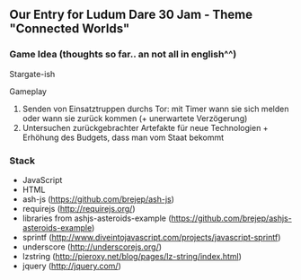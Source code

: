 Our Entry for Ludum Dare 30 Jam - Theme "Connected Worlds"
-------------------------

### Game Idea (thoughts so far.. an not all in english^^)


Stargate-ish 

Gameplay
1. Senden von Einsatztruppen durchs Tor: mit Timer wann sie sich melden oder wann sie zurück kommen (+ unerwartete Verzögerung)
2. Untersuchen zurückgebrachter Artefakte für neue Technologien + Erhöhung des Budgets, dass man vom Staat bekommt


### Stack

* JavaScript
* HTML
* ash-js (https://github.com/brejep/ash-js)
* requirejs (http://requirejs.org/)
* libraries from ashjs-asteroids-example (https://github.com/brejep/ashjs-asteroids-example)
* sprintf (http://www.diveintojavascript.com/projects/javascript-sprintf)
* underscore (http://underscorejs.org/)
* lzstring (http://pieroxy.net/blog/pages/lz-string/index.html)
* jquery (http://jquery.com/)